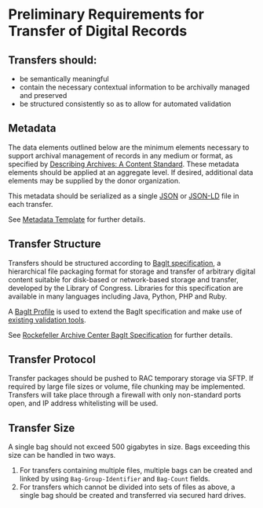 # Preliminary Requirements for Transfer of Digital Records

## Transfers should:

*   be semantically meaningful
*   contain the necessary contextual information to be archivally managed and preserved
*   be structured consistently so as to allow for automated validation

## Metadata

The data elements outlined below are the minimum elements necessary to support archival management of records in any medium or format, as specified by [Describing Archives: A Content Standard](http://www2.archivists.org/standards/DACS). These metadata elements should be applied at an aggregate level. If desired, additional data elements may be supplied by the donor organization.

This metadata should be serialized as a single [JSON](http://www.json.org/) or [JSON-LD](http://json-ld.org/) file in each transfer.

See [Metadata Template](metadata.md) for further details.

## Transfer Structure

Transfers should be structured according to [BagIt specification](https://tools.ietf.org/html/draft-kunze-bagit-14), a hierarchical file packaging format for storage and transfer of arbitrary digital content suitable for disk-based or network-based storage and transfer, developed by the Library of Congress. Libraries for this specification are available in many languages including Java, Python, PHP and Ruby.

A [BagIt Profile](https://github.com/ruebot/bagit-profiles) is used to extend the BagIt specification and make use of [existing validation tools](https://github.com/ruebot/bagit-profiles-validator).

See [Rockefeller Archive Center BagIt Specification](bagit-specification.md) for further details.

## Transfer Protocol

Transfer packages should be pushed to RAC temporary storage via SFTP. If required by large file sizes or volume, file chunking may be implemented. Transfers will take place through a firewall with only non-standard ports open, and IP address whitelisting will be used.

## Transfer Size

A single bag should not exceed 500 gigabytes in size. Bags exceeding this size can be handled in two ways.

1.  For transfers containing multiple files, multiple bags can be created and linked by using `Bag-Group-Identifier` and `Bag-Count` fields.
2.  For transfers which cannot be divided into sets of files as above, a single bag should be created and transferred via secured hard drives.
